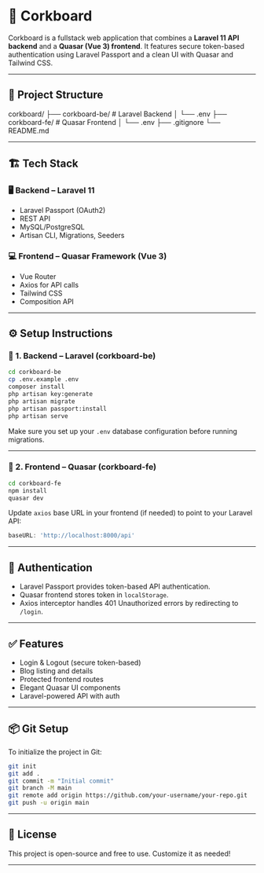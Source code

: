 # 📌 Corkboard

Corkboard is a fullstack web application that combines a **Laravel 11 API backend** and a **Quasar (Vue 3) frontend**. It features secure token-based authentication using Laravel Passport and a clean UI with Quasar and Tailwind CSS.

---

## 🧱 Project Structure

corkboard/
├── corkboard-be/       # Laravel Backend
│   └── .env
├── corkboard-fe/       # Quasar Frontend
│   └── .env
├── .gitignore
└── README.md

---

## 🏗️ Tech Stack

### 🖥 Backend – Laravel 11
- Laravel Passport (OAuth2)
- REST API
- MySQL/PostgreSQL
- Artisan CLI, Migrations, Seeders

### 💻 Frontend – Quasar Framework (Vue 3)
- Vue Router
- Axios for API calls
- Tailwind CSS
- Composition API

---

## ⚙️ Setup Instructions

### 🧩 1. Backend – Laravel (corkboard-be)

```bash
cd corkboard-be
cp .env.example .env
composer install
php artisan key:generate
php artisan migrate
php artisan passport:install
php artisan serve
```

Make sure you set up your `.env` database configuration before running migrations.

---

### 🧩 2. Frontend – Quasar (corkboard-fe)

```bash
cd corkboard-fe
npm install
quasar dev
```

Update `axios` base URL in your frontend (if needed) to point to your Laravel API:
```js
baseURL: 'http://localhost:8000/api'
```

---

## 🔐 Authentication

- Laravel Passport provides token-based API authentication.
- Quasar frontend stores token in `localStorage`.
- Axios interceptor handles 401 Unauthorized errors by redirecting to `/login`.

---

## ✅ Features

- Login & Logout (secure token-based)
- Blog listing and details
- Protected frontend routes
- Elegant Quasar UI components
- Laravel-powered API with auth

---

## 📦 Git Setup

To initialize the project in Git:

```bash
git init
git add .
git commit -m "Initial commit"
git branch -M main
git remote add origin https://github.com/your-username/your-repo.git
git push -u origin main
```

---

## 📄 License

This project is open-source and free to use. Customize it as needed!

---
